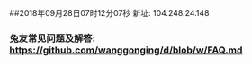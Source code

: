 ##2018年09月28日07时12分07秒 新址: 104.248.24.148
### 兔友常见问题及解答: https://github.com/wanggonging/d/blob/w/FAQ.md
